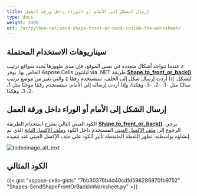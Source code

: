 ```yaml
---
title: إرسال الشكل إلى الأمام أو الوراء داخل ورقة العمل
type: docs
weight: 3400
url: /ar/python-net/send-shape-front-or-back-inside-the-worksheet/
---
```


## **سيناريوهات الاستخدام المحتملة**

عندما تتواجد أشكال متعددة في نفس الموقع، فإن مدى ظهورها يُحدد بمواقع ترتيب z الخاص بها. يوفر Aspose.Cells لبايثون via .NET طريقة [**Shape.to_front_or_back()**](https://reference.aspose.com/cells/python-net/aspose.cells.drawing/shape/to_front_or_back) والتي تغير من موضع ترتيب z للشكل. إذا أردت إرسال شكل إلى الخلف، ستستخدم رقمًا سالبًا مثل -1، -2، -3، وهكذا، وإذا أردت إرساله إلى الأمام، ستستخدم رقمًا موجَبًا مثل 1، 2، 3، وهكذا.

## **إرسال الشكل إلى الأمام أو الوراء داخل ورقة العمل**

الكود العيني التالي يشرح استخدام الطريقة [**Shape.to_front_or_back()**](https://reference.aspose.com/cells/python-net/aspose.cells.drawing/shape/to_front_or_back). يرجى الرجوع إلى [ملف الإكسل العيني](50528330.xlsx) المستخدم داخل الكود و[ملف الإكسل الناتج](50528331.xlsx) الذي تم إنشاؤه بواسطته. تظهر اللقطة الملتقطة تأثير الكود على ملف الإكسل العيني عند تنفيذه.

![todo:image_alt_text](send-shape-front-or-back-inside-the-worksheet_1.png)

## **الكود المثالي**

{{< gist "aspose-cells-gists" "7bb30376b4d40cdfd596286870fb9752" "Shapes-SendShapeFrontOrBackInWorksheet.py" >}}

